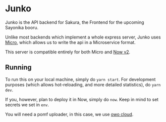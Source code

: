# Junko

Junko is the API backend for Sakura, the Frontend for the upcoming Sayonika booru.

Unlike most backends which implement a whole express server, Junko uses [Micro](https://github.com/zeit/micro), which allows us to write the api in a Microservice format.

This server is compatible entirely for both Micro and [Now v2](https://now.sh).

## Running

To run this on your local machine, simply do `yarn start`. For development purposes (which allows hot-reloading, and more detailed statistics), do `yarn dev`.

If you, however, plan to deploy it in Now, simply do `now`. Keep in mind to set secrets we set in `env`.

You will need a pomf uploader, in this case, we use [owo cloud](https://whats-th.is/).